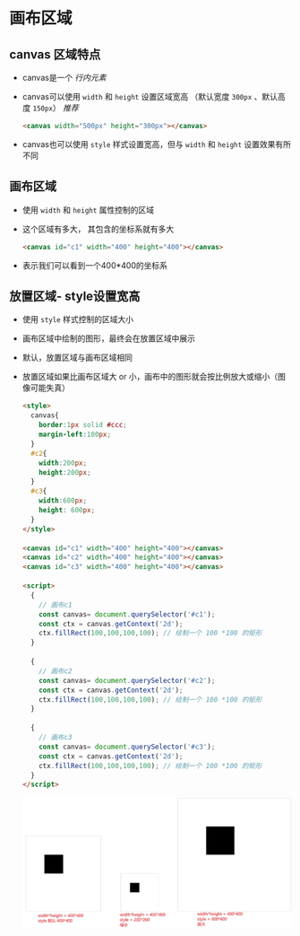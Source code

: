 # 画布区域

## canvas 区域特点

+ canvas是一个 *行内元素*

+ canvas可以使用 `width` 和 `height` 设置区域宽高 （默认宽度 `300px` 、默认高度 `150px`） *推荐*

  ```html
  <canvas width="500px" height="300px"></canvas>
  ```

+ canvas也可以使用 `style` 样式设置宽高，但与 `width` 和 `height` 设置效果有所不同

## 画布区域

+ 使用 `width` 和 `height` 属性控制的区域
+ 这个区域有多大， 其包含的坐标系就有多大

  ```html
  <canvas id="c1" width="400" height="400"></canvas>
  ```

+ 表示我们可以看到一个400*400的坐标系

## 放置区域- style设置宽高

+ 使用 `style` 样式控制的区域大小
+ 画布区域中绘制的图形，最终会在放置区域中展示
+ 默认，放置区域与画布区域相同
+ 放置区域如果比画布区域大 or 小，画布中的图形就会按比例放大或缩小（图像可能失真）

  ```html
  <style>
    canvas{
      border:1px solid #ccc;
      margin-left:100px;
    }
    #c2{
      width:200px;
      height:200px;
    }
    #c3{
      width:600px;
      height: 600px;
    }
  </style>

  <canvas id="c1" width="400" height="400"></canvas>
  <canvas id="c2" width="400" height="400"></canvas>
  <canvas id="c3" width="400" height="400"></canvas>

  <script>
    {
      // 画布c1
      const canvas= document.querySelector('#c1');
      const ctx = canvas.getContext('2d');
      ctx.fillRect(100,100,100,100); // 绘制一个 100 *100 的矩形
    }

    {
      // 画布c2
      const canvas= document.querySelector('#c2');
      const ctx = canvas.getContext('2d');
      ctx.fillRect(100,100,100,100); // 绘制一个 100 *100 的矩形
    }

    {
      // 画布c3
      const canvas= document.querySelector('#c3');
      const ctx = canvas.getContext('2d');
      ctx.fillRect(100,100,100,100); // 绘制一个 100 *100 的矩形
    }
  </script>
  ```

  ![alt text](images/style设置宽高.png)
